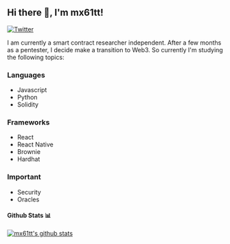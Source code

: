 <h2> Hi there 👋, I'm mx61tt! </h2>
    
[![Twitter](https://img.shields.io/badge/Twitter-1DA1F2?style=for-the-badge&logo=twitter&logoColor=white)](https://twitter.com/PatrickAlphaC)


I am currently a smart contract researcher independent. After a few months as a pentester, I decide make a transition to Web3. So currently I'm studying the following topics:

### Languages

- Javascript
- Python
- Solidity

### Frameworks

- React
- React Native
- Brownie
- Hardhat

### Important

- Security
- Oracles



#### Github Stats 📊

[![mx61tt's github stats](https://github-readme-stats.vercel.app/api?username=mx61tt)](https://github.com/anuraghazra/github-readme-stats)

